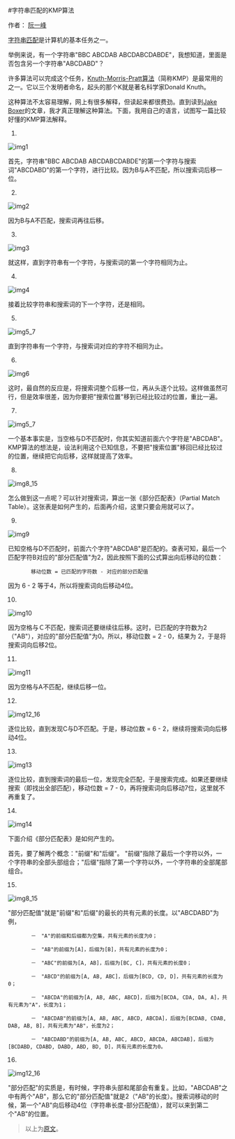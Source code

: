 #字符串匹配的KMP算法

作者： [阮一峰](http://www.ruanyifeng.com/home.html)

[字符串匹配](http://en.wikipedia.org/wiki/String_searching_algorithm)是计算机的基本任务之一。

举例来说，有一个字符串"BBC ABCDAB ABCDABCDABDE"，我想知道，里面是否包含另一个字符串"ABCDABD"？

许多算法可以完成这个任务，[Knuth-Morris-Pratt算法](http://en.wikipedia.org/wiki/Knuth%E2%80%93Morris%E2%80%93Pratt_algorithm)（简称KMP）是最常用的之一。它以三个发明者命名，起头的那个K就是著名科学家Donald Knuth。

这种算法不太容易理解，网上有很多解释，但读起来都很费劲。直到读到[Jake Boxer](http://jakeboxer.com/blog/2009/12/13/the-knuth-morris-pratt-algorithm-in-my-own-words)的文章，我才真正理解这种算法。下面，我用自己的语言，试图写一篇比较好懂的KMP算法解释。

1.

![img1](image/kmp/kmp1.png)

首先，字符串"BBC ABCDAB ABCDABCDABDE"的第一个字符与搜索词"ABCDABD"的第一个字符，进行比较。因为B与A不匹配，所以搜索词后移一位。

2.

![img2](image/kmp/kmp2.png)

因为B与A不匹配，搜索词再往后移。

3.

![img3](image/kmp/kmp3.png)

就这样，直到字符串有一个字符，与搜索词的第一个字符相同为止。

4.

![img4](image/kmp/kmp4.png)

接着比较字符串和搜索词的下一个字符，还是相同。

5.

![img5_7](image/kmp/kmp5_7.png)

直到字符串有一个字符，与搜索词对应的字符不相同为止。

6.

![img6](image/kmp/kmp6.png)

这时，最自然的反应是，将搜索词整个后移一位，再从头逐个比较。这样做虽然可行，但是效率很差，因为你要把"搜索位置"移到已经比较过的位置，重比一遍。

7.

![img5_7](image/kmp/kmp5_7.png)

一个基本事实是，当空格与D不匹配时，你其实知道前面六个字符是"ABCDAB"。KMP算法的想法是，设法利用这个已知信息，不要把"搜索位置"移回已经比较过的位置，继续把它向后移，这样就提高了效率。

8.

![img8_15](image/kmp/kmp8_15.png)

怎么做到这一点呢？可以针对搜索词，算出一张《部分匹配表》（Partial Match Table）。这张表是如何产生的，后面再介绍，这里只要会用就可以了。

9.

![img9](image/kmp/kmp9.png)

已知空格与D不匹配时，前面六个字符"ABCDAB"是匹配的。查表可知，最后一个匹配字符B对应的"部分匹配值"为2，因此按照下面的公式算出向后移动的位数：

```
    　　移动位数 = 已匹配的字符数 - 对应的部分匹配值
```
因为 6 - 2 等于4，所以将搜索词向后移动4位。

10.

![img10](image/kmp/kmp10.png)

因为空格与Ｃ不匹配，搜索词还要继续往后移。这时，已匹配的字符数为2（"AB"），对应的"部分匹配值"为0。所以，移动位数 = 2 - 0，结果为 2，于是将搜索词向后移2位。

11.

![img11](image/kmp/kmp11.png)

因为空格与A不匹配，继续后移一位。

12.

![img12_16](image/kmp/kmp12_16.png)

逐位比较，直到发现C与D不匹配。于是，移动位数 = 6 - 2，继续将搜索词向后移动4位。

13.

![img13](image/kmp/kmp13.png)

逐位比较，直到搜索词的最后一位，发现完全匹配，于是搜索完成。如果还要继续搜索（即找出全部匹配），移动位数 = 7 - 0，再将搜索词向后移动7位，这里就不再重复了。

14.

![img14](image/kmp/kmp14.png)

下面介绍《部分匹配表》是如何产生的。

首先，要了解两个概念："前缀"和"后缀"。 "前缀"指除了最后一个字符以外，一个字符串的全部头部组合；"后缀"指除了第一个字符以外，一个字符串的全部尾部组合。

15.

![img8_15](image/kmp/kmp8_15.png)

"部分匹配值"就是"前缀"和"后缀"的最长的共有元素的长度。以"ABCDABD"为例，

```
    　　－　"A"的前缀和后缀都为空集，共有元素的长度为0；

    　　－　"AB"的前缀为[A]，后缀为[B]，共有元素的长度为0；

    　　－　"ABC"的前缀为[A, AB]，后缀为[BC, C]，共有元素的长度0；

    　　－　"ABCD"的前缀为[A, AB, ABC]，后缀为[BCD, CD, D]，共有元素的长度为0；

    　　－　"ABCDA"的前缀为[A, AB, ABC, ABCD]，后缀为[BCDA, CDA, DA, A]，共有元素为"A"，长度为1；

    　　－　"ABCDAB"的前缀为[A, AB, ABC, ABCD, ABCDA]，后缀为[BCDAB, CDAB, DAB, AB, B]，共有元素为"AB"，长度为2；

    　　－　"ABCDABD"的前缀为[A, AB, ABC, ABCD, ABCDA, ABCDAB]，后缀为[BCDABD, CDABD, DABD, ABD, BD, D]，共有元素的长度为0。
```

16.

![img12_16](image/kmp/kmp12_16.png)

"部分匹配"的实质是，有时候，字符串头部和尾部会有重复。比如，"ABCDAB"之中有两个"AB"，那么它的"部分匹配值"就是2（"AB"的长度）。搜索词移动的时候，第一个"AB"向后移动4位（字符串长度-部分匹配值），就可以来到第二个"AB"的位置。

> 以上为[原文](http://www.ruanyifeng.com/blog/2013/05/Knuth%E2%80%93Morris%E2%80%93Pratt_algorithm.html)。
